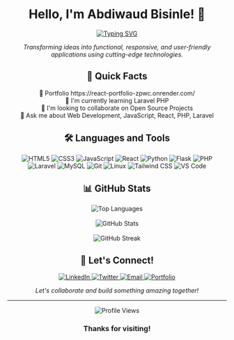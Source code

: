 <h1 align="center">Hello, I'm Abdiwaud Bisinle! 👋</h1>




<p align="center">
  <a href="https://git.io/typing-svg"><img src="https://readme-typing-svg.herokuapp.com?font=Fira+Code&pause=1000&width=435&lines=Full-Stack+Developer;Passionate+about+Web+Technologies;Always+learning+new+things" alt="Typing SVG" /></a>
</p>

<p align="center">
  <em>
    Transforming ideas into functional, responsive, and user-friendly applications using cutting-edge technologies.
  </em>
</p>

<h2 align="center">🚀 Quick Facts</h2>

<p align="center">
  🔭 Portfolio https://react-portfolio-zpwc.onrender.com/ <br>
  🌱 I'm currently learning Laravel PHP<br>
  👯 I'm looking to collaborate on Open Source Projects<br>
  💬 Ask me about Web Development, JavaScript, React, PHP, Laravel
</p>

<h2 align="center">🛠️ Languages and Tools</h2>

<p align="center">
  <img src="https://img.shields.io/badge/HTML5-E34F26?style=for-the-badge&logo=html5&logoColor=white" alt="HTML5" />
  <img src="https://img.shields.io/badge/CSS3-1572B6?style=for-the-badge&logo=css3&logoColor=white" alt="CSS3" />
  <img src="https://img.shields.io/badge/JavaScript-F7DF1E?style=for-the-badge&logo=javascript&logoColor=black" alt="JavaScript" />
  <img src="https://img.shields.io/badge/React-20232A?style=for-the-badge&logo=react&logoColor=61DAFB" alt="React" />
  <img src="https://img.shields.io/badge/Python-3776AB?style=for-the-badge&logo=python&logoColor=white" alt="Python" />
  <img src="https://img.shields.io/badge/Flask-000000?style=for-the-badge&logo=flask&logoColor=white" alt="Flask" />
  <img src="https://img.shields.io/badge/PHP-777BB4?style=for-the-badge&logo=php&logoColor=white" alt="PHP" />
  <img src="https://img.shields.io/badge/Laravel-FF2D20?style=for-the-badge&logo=laravel&logoColor=white" alt="Laravel" />
  <img src="https://img.shields.io/badge/MySQL-4479A1?style=for-the-badge&logo=mysql&logoColor=white" alt="MySQL" />
  <img src="https://img.shields.io/badge/Git-F05032?style=for-the-badge&logo=git&logoColor=white" alt="Git" />
  <img src="https://img.shields.io/badge/Linux-FCC624?style=for-the-badge&logo=linux&logoColor=black" alt="Linux" />
  <img src="https://img.shields.io/badge/Tailwind_CSS-38B2AC?style=for-the-badge&logo=tailwind-css&logoColor=white" alt="Tailwind CSS" />
  <img src="https://img.shields.io/badge/-VS%20Code-007ACC?style=for-the-badge&logo=visual-studio-code&logoColor=white" alt="VS Code" />
</p>

<h2 align="center">📊 GitHub Stats</h2>

<p align="center">
  <img src="https://github-readme-stats.vercel.app/api/top-langs?username=bisinle&show_icons=true&locale=en&layout=compact&theme=radical" alt="Top Languages" /><br/><br/>
  <img src="https://github-readme-stats.vercel.app/api?username=bisinle&show_icons=true&theme=radical" alt="GitHub Stats" /><br/><br/>
  <img src="https://github-readme-streak-stats.herokuapp.com/?user=bisinle&theme=radical" alt="GitHub Streak" />
</p>




<h2 align="center">🌟 Let's Connect!</h2>

<p align="center">
  <a href="https://linkedin.com/in/YOUR_LINKEDIN" target="_blank">
    <img src="https://img.shields.io/badge/LinkedIn-0077B5?style=for-the-badge&logo=linkedin&logoColor=white" alt="LinkedIn" />
  </a>
  <a href="https://twitter.com/YOUR_TWITTER" target="_blank">
    <img src="https://img.shields.io/badge/Twitter-1DA1F2?style=for-the-badge&logo=twitter&logoColor=white" alt="Twitter" />
  </a>
  <a href="mailto:YOUR_EMAIL@example.com">
    <img src="https://img.shields.io/badge/Email-D14836?style=for-the-badge&logo=gmail&logoColor=white" alt="Email" />
  </a>
  <a href="https://YOUR_PORTFOLIO_WEBSITE" target="_blank">
    <img src="https://img.shields.io/badge/Portfolio-1DA1F2?style=for-the-badge&logo=web&logoColor=white" alt="Portfolio" />
  </a>
</p>

<p align="center">
  <em>Let's collaborate and build something amazing together!</em>
</p>

---

<p align="center">
  <img src="https://komarev.com/ghpvc/?username=bisinle&label=Profile%20views&color=0e75b6&style=flat" alt="Profile Views" />
</p>

<h3 align="center">Thanks for visiting! </h3>

